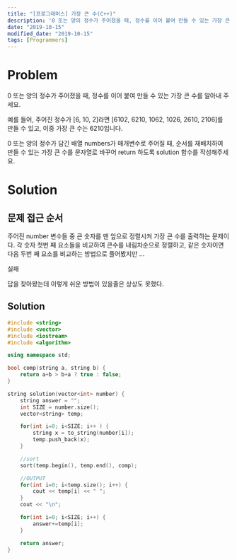 ```yaml
---
title: "[프로그래머스] 가장 큰 수(C++)"
description: '0 또는 양의 정수가 주어졌을 때, 정수를 이어 붙여 만들 수 있는 가장 큰 수를 알아내 주세요.'
date: "2019-10-15"
modified_date: "2019-10-15"
tags: [Programmers]
---
```


# Problem

0 또는 양의 정수가 주어졌을 때, 정수를 이어 붙여 만들 수 있는 가장 큰 수를 알아내 주세요.

예를 들어, 주어진 정수가 [6, 10, 2]라면 [6102, 6210, 1062, 1026, 2610, 2106]를 만들 수 있고, 이중 가장 큰 수는 6210입니다.

0 또는 양의 정수가 담긴 배열 numbers가 매개변수로 주어질 때, 순서를 재배치하여 만들 수 있는 가장 큰 수를 문자열로 바꾸어 return 하도록 solution 함수를 작성해주세요.

# Solution

## 문제 접근 순서

주어진 number 변수들 중 큰 숫자를 맨 앞으로 정렬시켜 가장 큰 수를 출력하는 문제이다. 각 숫자 첫번 째 요소들을 비교하여 큰수를 내림차순으로 정렬하고, 같은 숫자이면 다음 두번 째 요소를 비교하는 방법으로 풀어봤지만
...

실패

답을 찾아봤는데 이렇게 쉬운 방법이 있을줄은 상상도 못했다.

## Solution

```cpp
#include <string>
#include <vector>
#include <iostream>
#include <algorithm>

using namespace std;

bool comp(string a, string b) {
	return a+b > b+a ? true : false;
}

string solution(vector<int> number) {
    string answer = "";
	int SIZE = number.size();
    vector<string> temp;

	for(int i=0; i<SIZE; i++ ) {
		string x = to_string(number[i]);
		temp.push_back(x);
	}

    //sort
	sort(temp.begin(), temp.end(), comp);

	//OUTPUT
	for(int i=0; i<temp.size(); i++) {
		cout << temp[i] << " ";
	}
	cout << "\n";

	for(int i=0; i<SIZE; i++) {
		answer+=temp[i];
	}

    return answer;
}
```
